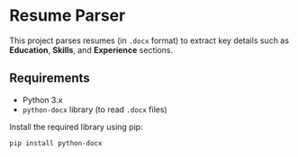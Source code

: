 # Resume Parser

This project parses resumes (in `.docx` format) to extract key details such as **Education**, **Skills**, and **Experience** sections.

## Requirements

- Python 3.x
- `python-docx` library (to read `.docx` files)

Install the required library using pip:
```bash
pip install python-docx
